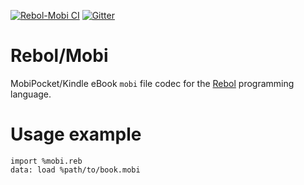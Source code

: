 [![Rebol-Mobi CI](https://github.com/Oldes/Rebol-Mobi/actions/workflows/main.yml/badge.svg)](https://github.com/Oldes/Rebol-Mobi/actions/workflows/main.yml)
[![Gitter](https://badges.gitter.im/rebol3/community.svg)](https://app.gitter.im/#/room/#Rebol3:gitter.im)

# Rebol/Mobi

MobiPocket/Kindle eBook `mobi` file codec for the [Rebol](https://github.com/Oldes/Rebol3) programming language.

# Usage example

```rebol
import %mobi.reb
data: load %path/to/book.mobi
```
